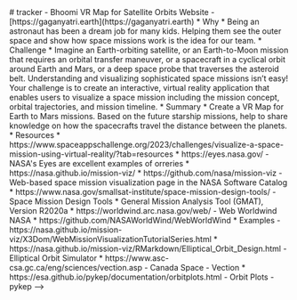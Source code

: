 
<!-->



# tracker - Bhoomi
 VR Map for Satellite Orbits

Website - [https://gaganyatri.earth](https://gaganyatri.earth)

* Why
  * Being an astronaut has been a dream job for many kids. 
    Helping them see the outer space and show how space missions work is the idea for our team.

* Challenge
  * Imagine an Earth-orbiting satellite, or an Earth-to-Moon mission that requires an orbital transfer maneuver, 
    or a spacecraft in a cyclical orbit around Earth and Mars, or a deep space probe that traverses the asteroid belt.
    Understanding and visualizing sophisticated space missions isn’t easy! 
    Your challenge is to create an interactive, virtual reality application that enables users to visualize a space
    mission including the mission concept, orbital trajectories, and mission timeline.

* Summary
  * Create a VR Map for Earth to Mars missions. Based on the future starship missions, 
    help to share knowledge on how the spacecrafts travel the distance between the planets.
  

* Resources
  * https://www.spaceappschallenge.org/2023/challenges/visualize-a-space-mission-using-virtual-reality/?tab=resources
  * https://eyes.nasa.gov/ -  NASA's Eyes are excellent examples of orreries
  * https://nasa.github.io/mission-viz/
    * https://github.com/nasa/mission-viz - Web-based space mission visualization page in the NASA Software Catalog
  * https://www.nasa.gov/smallsat-institute/space-mission-design-tools/ - Space Mission Design Tools
  * General Mission Analysis Tool (GMAT), Version R2020a
  * https://worldwind.arc.nasa.gov/web/ - Web Worldwind NASA
    * https://github.com/NASAWorldWind/WebWorldWind
  * Examples - https://nasa.github.io/mission-viz/X3Dom/WebMissionVisualizationTutorialSeries.html
  * https://nasa.github.io/mission-viz/RMarkdown/Elliptical_Orbit_Design.html  - Elliptical Orbit Simulator
  * https://www.asc-csa.gc.ca/eng/sciences/vection.asp - Canada Space - Vection
  * https://esa.github.io/pykep/documentation/orbitplots.html - Orbit Plots - pykep
-->
<!--
- Build ADBS Exchange like tracker for Satellites
- Build infrastructure with multiple redundancies for 99.9999% uptime
- Self-correcting data system based on federated learning.

* References
  * https://www.adsbexchange.com/
  * https://orbit.ing-now.com/about/
  * https://celestrak.org/
  * https://www.ucsusa.org/resources/satellite-database
  * https://cddis.nasa.gov/Data_and_Derived_Products/GNSS/orbit_products.html
  * https://cddis.nasa.gov/Data_and_Derived_Products/SLR/Orbit_predictions.html
  * https://sentinels.copernicus.eu/web/sentinel/missions/sentinel-2/satellite-description/orbit
-->